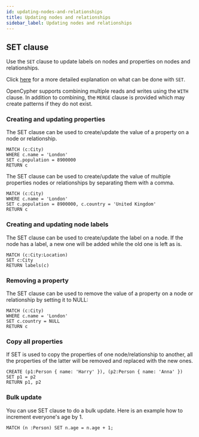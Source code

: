 ```yaml
---
id: updating-nodes-and-relationships
title: Updating nodes and relationships
sidebar_label: Updating nodes and relationships
---
```


## SET clause

Use the `SET` clause to update labels on nodes and properties on nodes and
relationships.

Click [here](./clauses/set.md) for a more detailed explanation on what can be
done with `SET`.

OpenCypher supports combining multiple reads and writes using the `WITH` clause.
In addition to combining, the `MERGE` clause is provided which may create
patterns if they do not exist.

### Creating and updating properties

The SET clause can be used to create/update the value of a property on a node or
relationship.

```cypher
MATCH (c:City)
WHERE c.name = 'London'
SET c.population = 8900000
RETURN c
```

The SET clause can be used to create/update the value of multiple properties
nodes or relationships by separating them with a comma.

```cypher
MATCH (c:City)
WHERE c.name = 'London'
SET c.population = 8900000, c.country = 'United Kingdom'
RETURN c
```

### Creating and updating node labels

The SET clause can be used to create/update the label on a node. If the node has
a label, a new one will be added while the old one is left as is.

```cypher
MATCH (c:City:Location)
SET c:City
RETURN labels(c)
```

### Removing a property

The SET clause can be used to remove the value of a property on a node or
relationship by setting it to NULL:

```cypher
MATCH (c:City)
WHERE c.name = 'London'
SET c.country = NULL
RETURN c
```

### Copy all properties

If SET is used to copy the properties of one node/relationship to another, all
the properties of the latter will be removed and replaced with the new ones.

```cypher
CREATE (p1:Person { name: 'Harry' }), (p2:Person { name: 'Anna' })
SET p1 = p2
RETURN p1, p2
```

### Bulk update
You can use SET clause to do a bulk update. Here is an example how to increment
everyone's age by 1.

```cypher
MATCH (n :Person) SET n.age = n.age + 1;
```